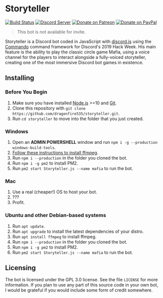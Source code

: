 # Storyteller
[![Build Status](https://travis-ci.org/dragonfire535/storyteller.svg?branch=master)](https://travis-ci.org/dragonfire535/storyteller)
[![Discord Server](https://discordapp.com/api/guilds/252317073814978561/embed.png)](https://discord.gg/sbMe32W)
[![Donate on Patreon](https://img.shields.io/badge/patreon-donate-orange.svg)](https://www.patreon.com/dragonfire535)
[![Donate on PayPal](https://img.shields.io/badge/paypal-donate-blue.svg)](https://www.paypal.me/dragonfire535)

> This bot is not available for invite.

Storyteller is a Discord bot coded in JavaScript with
[discord.js](https://discord.js.org/) using the
[Commando](https://github.com/discordjs/Commando) command framework
for Discord's 2019 Hack Week. His main feature is the ability to play
the classic circle game Mafia, using a voice channel for the players
to interact alongside a fully-voiced storyteller, creating one of the
most immersive Discord bot games in existence.

## Installing

### Before You Begin

1. Make sure you have installed [Node.js](https://nodejs.org/en/) >=10 and [Git](https://git-scm.com/).
2. Clone this repository with `git clone https://github.com/dragonfire535/storyteller.git`.
3. Run `cd storyteller` to move into the folder that you just created.

### Windows

1. Open an **ADMIN POWERSHELL** window and run `npm i -g --production windows-build-tools`.
2. [Follow these instructions to install ffmpeg](https://www.wikihow.com/Install-FFmpeg-on-Windows).
3. Run `npm i --production` in the folder you cloned the bot.
4. Run `npm i -g pm2` to install PM2.
5. Run `pm2 start Storyteller.js --name mafia` to run the bot.

### Mac

1. Use a real (cheaper!) OS to host your bot.
2. ???
3. Profit.

### Ubuntu and other Debian-based systems

1. Run `apt update`.
2. Run `apt upgrade` to install the latest dependencies of your distro.
3. Run `apt install ffmpeg` to install ffmpeg.
4. Run `npm i --production` in the folder you cloned the bot.
5. Run `npm i -g pm2` to install PM2.
6. Run `pm2 start Storyteller.js --name mafia` to run the bot.

## Licensing

The bot is licensed under the GPL 3.0 license. See the file `LICENSE` for more
information. If you plan to use any part of this source code in your own bot, I
would be grateful if you would include some form of credit somewhere.
